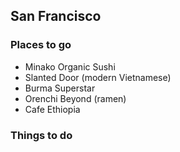 
## San Francisco

### Places to go
- Minako Organic Sushi
- Slanted Door (modern Vietnamese)
- Burma Superstar
- Orenchi Beyond (ramen)
- Cafe Ethiopia

### Things to do


